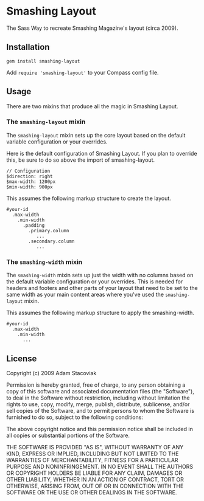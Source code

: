 # Smashing Layout

The Sass Way to recreate Smashing Magazine's layout (circa 2009).

## Installation

`gem install smashing-layout`

Add `require 'smashing-layout'` to your Compass config file.

## Usage

There are two mixins that produce all the magic in Smashing Layout.

### The `smashing-layout` mixin

The `smashing-layout` mixin sets up the core layout based on the default variable configuration or your overrides.

Here is the default configuration of Smashing Layout. If you plan to override this, be sure to do so above the import of smashing-layout.

    // Configuration
    $direction: right
    $max-width: 1200px
    $min-width: 900px

This assumes the following markup structure to create the layout.

    #your-id
      .max-width
        .min-width
          .padding
            .primary.column
               ...
            .secondary.column
               ...
    
### The `smashing-width` mixin

The `smashing-width` mixin sets up just the width with no columns based on the default variable configuration or your overrides. This is needed for headers and footers and other parts of your layout that need to be set to the same width as your main content areas where you've used the `smashing-layout` mixin.

This assumes the following markup structure to apply the smashing-width.

    #your-id
      .max-width
        .min-width
          ...

## License

Copyright (c) 2009 Adam Stacoviak

Permission is hereby granted, free of charge, to any person obtaining a copy of this software and associated documentation files (the "Software"), to deal in the Software without restriction, including without limitation the rights to use, copy, modify, merge, publish, distribute, sublicense, and/or sell copies of the Software, and to permit persons to whom the Software is furnished to do so, subject to the following conditions:

The above copyright notice and this permission notice shall be included in all copies or substantial portions of the Software.

THE SOFTWARE IS PROVIDED "AS IS", WITHOUT WARRANTY OF ANY KIND, EXPRESS OR IMPLIED, INCLUDING BUT NOT LIMITED TO THE WARRANTIES OF MERCHANTABILITY, FITNESS FOR A PARTICULAR PURPOSE AND NONINFRINGEMENT. IN NO EVENT SHALL THE AUTHORS OR COPYRIGHT HOLDERS BE LIABLE FOR ANY CLAIM, DAMAGES OR OTHER LIABILITY, WHETHER IN AN ACTION OF CONTRACT, TORT OR OTHERWISE, ARISING FROM, OUT OF OR IN CONNECTION WITH THE SOFTWARE OR THE USE OR OTHER DEALINGS IN THE SOFTWARE.